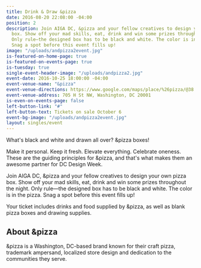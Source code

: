 ```yaml
---
title: Drink & Draw &pizza
date: 2016-08-20 22:08:00 -04:00
position: 2
description: Join AIGA DC, &pizza and your fellow creatives to design your own pizza
  box. Show off your mad skills, eat, drink and win some prizes throughout the night.
  Only rule—the designed box has to be black and white. The color is in the pizza.
  Snag a spot before this event fills up!
image: "/uploads/andpizza2event.jpg"
is-featured-on-home-page: true
is-featured-on-events-page: true
is-tuesday: true
single-event-header-image: "/uploads/andpizza2.jpg"
event-date: 2016-10-25 18:00:00 -04:00
event-venue-name: "&pizza"
event-venue-directions: https://www.google.com/maps/place/%26pizza/@38.9153107,-77.0027817,14z/data=!4m8!1m2!2m1!1s%26pizza++705+H+Street+!3m4!1s0x0:0x90d8f3cbb98675af!8m2!3d38.8999926!4d-77.0222068
event-venue-address: 705 H St NW, Washington, DC 20001
is-even-on-events-page: false
left-button-link: "#"
left-button-text: Tickets on sale October 6
event-bg-image: "/uploads/andpizza2event.jpg"
layout: singles/event
---
```


What's black and white and drawn all over? &pizza boxes!

Make it personal. Keep it fresh. Elevate everything. Celebrate oneness. These are the guiding principles for &pizza, and that's what makes them an awesome partner for DC Design Week.

Join AIGA DC, &pizza and your fellow creatives to design your own pizza box. Show off your mad skills, eat, drink and win some prizes throughout the night. Only rule—the designed box has to be black and white. The color is in the pizza. Snag a spot before this event fills up!

Your ticket includes drinks and food supplied by &pizza, as well as blank pizza boxes and drawing supplies.

## About &pizza

&pizza is a Washington, DC-based brand known for their craft pizza, trademark ampersand, localized store design and dedication to the communities they serve.